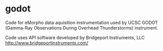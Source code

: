 godot
=====

Code for eMorpho data aquisition instrumentation used by UCSC GODOT 
(Gamma-Ray Observations During Overhead Thunderstorms) instrument.  

Code uses API software developed by Bridgeport Instruments, LLC
http://www.bridgeportinstruments.com/
